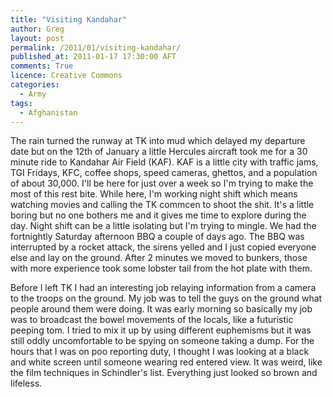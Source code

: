 ```yaml
---
title: "Visiting Kandahar"
author: Greg
layout: post
permalink: /2011/01/visiting-kandahar/
published_at: 2011-01-17 17:30:00 AFT
comments: True
licence: Creative Commons
categories:
  - Army
tags:
  - Afghanistan
---
```


The rain turned the runway at TK into mud which delayed my departure date but on the 12th of January a little Hercules aircraft took me for a 30 minute ride to Kandahar Air Field (KAF). KAF is a little city with traffic jams, TGI Fridays, KFC, coffee shops, speed cameras, ghettos, and a population of about 30,000. I'll be here for just over a week so I'm trying to make the most of this rest bite. While here, I'm working night shift which means watching movies and calling the TK commcen to shoot the shit. It's a little boring but no one bothers me and it gives me time to explore during the day. Night shift can be a little isolating but I'm trying to mingle. We had the fortnightly Saturday afternoon BBQ a couple of days ago. The BBQ was interrupted by a rocket attack, the sirens yelled and I just copied everyone else and lay on the ground. After 2 minutes we moved to bunkers, those with more experience took some lobster tail from the hot plate with them.

Before I left TK I had an interesting job relaying information from a camera to the troops on the ground. My job was to tell the guys on the ground what people around them were doing. It was early morning so basically my job was to broadcast the bowel movements of the locals, like a futuristic peeping tom. I tried to mix it up by using different euphemisms but it was still oddly uncomfortable to be spying on someone taking a dump. For the hours that I was on poo reporting duty, I thought I was looking at a black and white screen until someone wearing red entered view. It was weird, like the film techniques in Schindler's list. Everything just looked so brown and lifeless.
